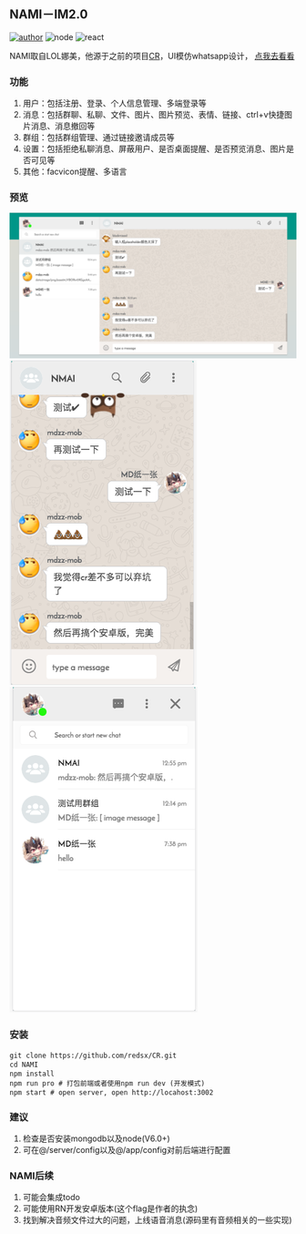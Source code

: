 ## NAMI－IM2.0
[![author](https://img.shields.io/badge/author-MD%E7%BA%B8%E4%B8%80%E5%BC%A0-brightgreen.svg)](https://github.com/redsx)
![node](https://img.shields.io/badge/node-v6.2.2-yellow.svg)
![react](https://img.shields.io/badge/react-15.1.0-yellow.svg)

NAMI取自LOL娜美，他源于之前的项目[CR](https://github.com/redsx/NAMI)，UI模仿whatsapp设计，
[点我去看看](http://nami.mdzzapp.com)

### 功能

1. 用户：包括注册、登录、个人信息管理、多端登录等
2. 消息：包括群聊、私聊、文件、图片、图片预览、表情、链接、ctrl+v快捷图片消息、消息撤回等
3. 群组：包括群组管理、通过链接邀请成员等
4. 设置：包括拒绝私聊消息、屏蔽用户、是否桌面提醒、是否预览消息、图片是否可见等
5. 其他：facvicon提醒、多语言

### 预览

![预览](./doc/images/preview1.png)
![预览](./doc/images/preview2.png) 
![预览](./doc/images/preview3.png)

### 安装

```
git clone https://github.com/redsx/CR.git
cd NAMI
npm install
npm run pro # 打包前端或者使用npm run dev (开发模式)
npm start # open server, open http://locahost:3002
```

### 建议

1. 检查是否安装mongodb以及node(V6.0+)
2. 可在@/server/config以及@/app/config对前后端进行配置

### NAMI后续

1. 可能会集成todo
2. 可能使用RN开发安卓版本(这个flag是作者的执念)
3. 找到解决音频文件过大的问题，上线语音消息(源码里有音频相关的一些实现)